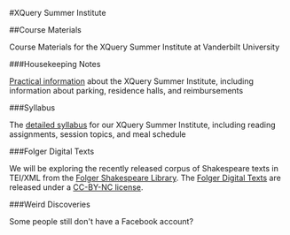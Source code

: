 #XQuery Summer Institute

##Course Materials

Course Materials for the XQuery Summer Institute at Vanderbilt University

###Housekeeping Notes

[Practical information](housekeeping.md) about the XQuery Summer Institute, including information about parking, residence halls, and reimbursements

###Syllabus

The [detailed syllabus](syllabus.md) for our XQuery Summer Institute, including reading assignments, session topics, and meal schedule

###Folger Digital Texts

We will be exploring the recently released corpus of Shakespeare texts in TEI/XML from the [Folger Shakespeare Library](https://www.folger.edu/). The [Folger Digital Texts](http://www.folgerdigitaltexts.org/) are released under a [CC-BY-NC license](http://creativecommons.org/licenses/by-nc/3.0/deed.en_US).

###Weird Discoveries

Some people still don't have a Facebook account?
